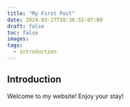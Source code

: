 ```yaml
---
title: "My First Post"
date: 2024-03-27T10:36:52-07:00
draft: false
toc: false
images:
tags: 
  - introduction
---
```


## Introduction

Welcome to my website! Enjoy your stay!